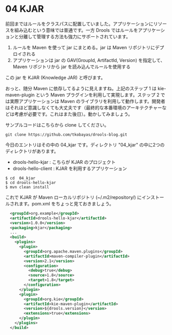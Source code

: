 # 04 KJAR
前回まではルールをクラスパスに配置していました。アプリケーションにリソースを組み込むという意味では普通です。一方 Drools ではルールをアプリケーションと分離して管理する方法も強力にサポートされています。

1. ルールを Maven を使って jar にまとめる。jar は Maven リポジトリにデプロイされる
2. アプリケーションは jar の GAV(GroupId, ArtifactId, Version) を指定して、Maven リポジトリから jar を読み込んでルールを使用する

この jar を KJAR (Knowledge JAR) と呼びます。

おっと、随分 Maven に依存してるように見えますね。上記のステップ 1 は kie-maven-plugin という Maven プラグインを利用して実現します。ステップ 2 では実際アプリケーションは Maven のライブラリを利用して動作します。開発者はそれほど意識しなくても大丈夫です（最終的な本番環境のアーキテクチャーなどは考慮が必要です。これはまた後日）。動かしてみましょう。

サンプルコードはこちらから clone してください。

```
git clone https://github.com/tkobayas/drools-blog.git
```

今日のエントリはその中の 04_kjar です。ディレクトリ "04_kjar" の中に2つのディレクトリがあります。

- drools-hello-kjar : こちらが KJAR のプロジェクト
- drools-hello-client : KJAR を利用するアプリケーション

```
$ cd  04_kjar
$ cd drools-hello-kjar
$ mvn clean install
```

これで KJAR が Maven ローカルリポジトリ (~/.m2/repository/) にインストールされます。pom.xml をちょっと見ておきましょう。

```xml
  <groupId>org.example</groupId>
  <artifactId>drools-hello-kjar</artifactId>
  <version>1.0.0</version>
  <packaging>kjar</packaging>
  ...
  <build>
    <plugins>
      <plugin>
        <groupId>org.apache.maven.plugins</groupId>
        <artifactId>maven-compiler-plugin</artifactId>
        <version>2.1</version>
        <configuration>
          <debug>true</debug>
          <source>1.8</source>
          <target>1.8</target>
        </configuration>
      </plugin>
      <plugin>
        <groupId>org.kie</groupId>
        <artifactId>kie-maven-plugin</artifactId>
        <version>${drools.version}</version>
        <extensions>true</extensions>
      </plugin>
    </plugins>
  </build>
```